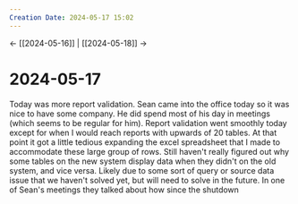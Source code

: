 ```yaml
---
Creation Date: 2024-05-17 15:02
---
```


<- [[2024-05-16]] | [[2024-05-18]]  ->

# 2024-05-17
Today was more report validation. Sean came into the office today so it was nice to have some company. He did spend most of his day in meetings (which seems to be regular for him). Report validation went smoothly today except for when I would reach reports with upwards of 20 tables. At that point it got a little tedious expanding the excel spreadsheet that I made to accommodate these large group of rows. Still haven't really figured out why some tables on the new system display data when they didn't on the old system, and vice versa. Likely due to some sort of query or source data issue that we haven't solved yet, but will need to solve in the future. In one of Sean's meetings they talked about how since the shutdown 